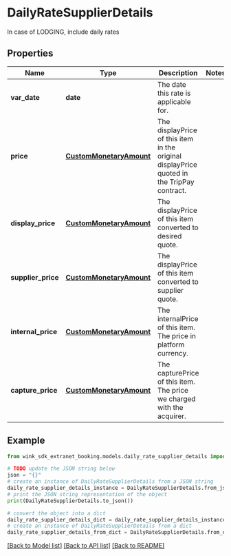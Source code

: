 # DailyRateSupplierDetails

In case of LODGING, include daily rates

## Properties

Name | Type | Description | Notes
------------ | ------------- | ------------- | -------------
**var_date** | **date** | The date this rate is applicable for. | 
**price** | [**CustomMonetaryAmount**](CustomMonetaryAmount.md) | The displayPrice of this item in the original displayPrice quoted in the TripPay contract. | 
**display_price** | [**CustomMonetaryAmount**](CustomMonetaryAmount.md) | The displayPrice of this item converted to desired quote. | 
**supplier_price** | [**CustomMonetaryAmount**](CustomMonetaryAmount.md) | The displayPrice of this item converted to supplier quote. | 
**internal_price** | [**CustomMonetaryAmount**](CustomMonetaryAmount.md) | The internalPrice of this item. The price in platform currency. | 
**capture_price** | [**CustomMonetaryAmount**](CustomMonetaryAmount.md) | The capturePrice of this item. The price we charged with the acquirer. | 

## Example

```python
from wink_sdk_extranet_booking.models.daily_rate_supplier_details import DailyRateSupplierDetails

# TODO update the JSON string below
json = "{}"
# create an instance of DailyRateSupplierDetails from a JSON string
daily_rate_supplier_details_instance = DailyRateSupplierDetails.from_json(json)
# print the JSON string representation of the object
print(DailyRateSupplierDetails.to_json())

# convert the object into a dict
daily_rate_supplier_details_dict = daily_rate_supplier_details_instance.to_dict()
# create an instance of DailyRateSupplierDetails from a dict
daily_rate_supplier_details_from_dict = DailyRateSupplierDetails.from_dict(daily_rate_supplier_details_dict)
```
[[Back to Model list]](../README.md#documentation-for-models) [[Back to API list]](../README.md#documentation-for-api-endpoints) [[Back to README]](../README.md)


